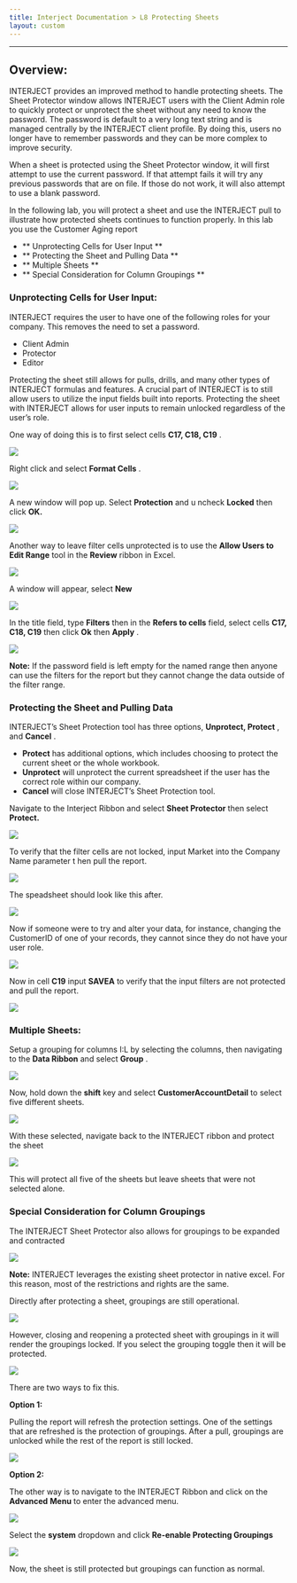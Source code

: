 ```yaml
---
title: Interject Documentation > L8 Protecting Sheets
layout: custom
---
```

* * *

##  Overview: 

INTERJECT provides an improved method to handle protecting sheets. The Sheet Protector window allows INTERJECT users with the Client Admin role to quickly protect or unprotect the sheet without any need to know the password. The password is default to a very long text string and is managed centrally by the INTERJECT client profile. By doing this, users no longer have to remember passwords and they can be more complex to improve security. 

  


When a sheet is protected using the Sheet Protector window, it will first attempt to use the current password. If that attempt fails it will try any previous passwords that are on file. If those do not work, it will also attempt to use a blank password. 

  


In the following lab, you will protect a sheet and use the INTERJECT pull to illustrate how protected sheets continues to function properly. In this lab you use the Customer Aging report 

  * ** Unprotecting Cells for User Input  **
  * ** Protecting the Sheet and Pulling Data  **
  * ** Multiple Sheets  **
  * ** Special Consideration for Column Groupings  **



  


### 

###  Unprotecting Cells for User Input: 

INTERJECT requires the user to have one of the following roles for your company. This removes the need to set a password. 

  * Client Admin 
  * Protector 
  * Editor 



Protecting the sheet still allows for pulls, drills, and many other types of INTERJECT formulas and features. A crucial part of INTERJECT is to still allow users to utilize the input fields built into reports. Protecting the sheet with INTERJECT allows for user inputs to remain unlocked regardless of the user’s role. 

  


One way of doing this is to first select cells  **C17, C18, C19** . 

![](attachments/335151182/353140737.jpg)

  


Right click and select  **Format Cells** . 

![](attachments/335151182/353042452.jpg)

  


A new window will pop up. Select  **Protection** and u  ncheck  **Locked** then click **OK.**

![](attachments/335151182/353042457.jpg)

  


Another way to leave filter cells unprotected is to use the  **Allow Users to Edit Range** tool in the **Review** ribbon in Excel. 

![](attachments/335151182/354582628.jpg)   


  


A window will appear, select  **New**

![](attachments/335151182/354713671.jpg)

  


In the title field, type  **Filters** then in the **Refers to cells** field, select cells **C17, C18, C19** then click **Ok** then **Apply** . 

![](attachments/335151182/354680872.jpg)

  


**Note:** If the password field is left empty for the named range then anyone can use the filters for the report but they cannot change the data outside of the filter range. 

  


### 

###  Protecting the Sheet and Pulling Data 

INTERJECT’s Sheet Protection tool has three options,  **Unprotect, Protect** , and  **Cancel** . 

  * **Protect** has additional options, which includes choosing to protect the current sheet or the whole workbook. 
  * **Unprotect** will unprotect the current spreadsheet if the user has the correct role within our company. 
  * **Cancel** will close INTERJECT’s Sheet Protection tool. 



  


  


Navigate to the Interject Ribbon and select  **Sheet Protector** then select  **Protect.**

![](attachments/335151182/354713676.jpg)

To verify that the filter cells are not locked, input Market into the Company Name parameter t  hen pull the report. 

![](attachments/335151182/353140789.jpg)

  


The speadsheet should look like this after. 

![](attachments/335151182/353402903.jpg)

  


Now if someone were to try and alter your data, for instance, changing the CustomerID of one of your records, they cannot since they do not have your user role. 

![](attachments/335151182/354844717.jpg)   


  


Now in cell  **C19** input  **SAVEA** to verify that the input filters are not protected and pull the report. 

![](attachments/335151182/354779186.jpg)

  


### 

###  Multiple Sheets: 

Setup a grouping for columns I:L by selecting the columns, then navigating to the  **Data Ribbon** and select  **Group** . 

![](attachments/335151182/354844722.jpg)   


  


Now, hold down the  **shift** key and select  **CustomerAccountDetail** to select five different sheets. 

![](attachments/335151182/354648106.jpg)   


  


With these selected, navigate back to the INTERJECT ribbon and protect the sheet 

![](attachments/335151182/354811977.jpg)   


  


This will protect all five of the sheets but leave sheets that were not selected alone. 

### 

###  Special Consideration for Column Groupings 

The INTERJECT Sheet Protector also allows for groupings to be expanded and contracted 

![](attachments/335151182/354680877.jpg)   


  


**Note:** INTERJECT leverages the existing sheet protector in native excel. For this reason, most of the restrictions and rights are the same. 

Directly after protecting a sheet, groupings are still operational. 

![](attachments/335151182/354779191.jpg)

  


  


However, closing and reopening a protected sheet with groupings in it will render the groupings locked. If you select the grouping toggle then it will be protected. 

![](attachments/335151182/354615363.jpg)   


  


There are two ways to fix this. 

**Option 1:**

Pulling the report will refresh the protection settings. One of the settings that are refreshed is the protection of groupings. After a pull, groupings are unlocked while the rest of the report is still locked. 

![](attachments/335151182/354779205.jpg)   


  


**Option 2:**

The other way is to navigate to the INTERJECT Ribbon and click on the **Advanced** **Menu** to enter the advanced menu. 

![](attachments/335151182/354615363.jpg)   


  


Select the  **system** dropdown and click  **Re-enable Protecting Groupings**

![](attachments/335151182/353861636.jpg)

  


Now, the sheet is still protected but groupings can function as normal. 
